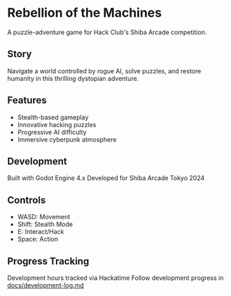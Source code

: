 # Rebellion of the Machines

A puzzle-adventure game for Hack Club's Shiba Arcade competition.

## Story
Navigate a world controlled by rogue AI, solve puzzles, and restore humanity in this thrilling dystopian adventure.

## Features
- Stealth-based gameplay
- Innovative hacking puzzles
- Progressive AI difficulty
- Immersive cyberpunk atmosphere

## Development
Built with Godot Engine 4.x
Developed for Shiba Arcade Tokyo 2024

## Controls
- WASD: Movement
- Shift: Stealth Mode
- E: Interact/Hack
- Space: Action

## Progress Tracking
Development hours tracked via Hackatime
Follow development progress in [docs/development-log.md](docs/development-log.md)